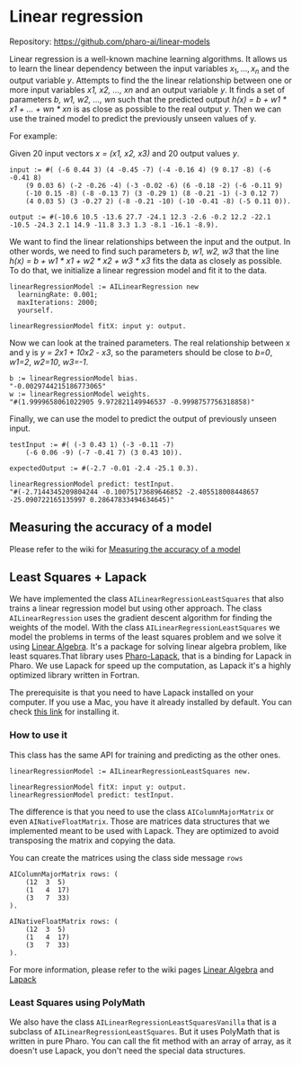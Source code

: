 # Linear regression

Repository: https://github.com/pharo-ai/linear-models

Linear regression is a well-known machine learning algorithms.
It allows us to learn the linear dependency between the input variables $x_1, \dots, x_n$ and the output variable $y$.
Attempts to find the the linear relationship between one or more input variables _x1, x2, ..., xn_ and an output variable _y_. It finds a set of parameters _b, w1, w2, ..., wn_ such that the predicted output _h(x) = b + w1 * x1 + ... + wn * xn_ is as close as possible to the real output _y_. Then we can use the trained model to predict the previously unseen values of y.

For example:

Given 20 input vectors _x = (x1, x2, x3)_ and 20 output values _y_.

```Smalltalk
input := #( (-6 0.44 3) (4 -0.45 -7) (-4 -0.16 4) (9 0.17 -8) (-6 -0.41 8)
    (9 0.03 6) (-2 -0.26 -4) (-3 -0.02 -6) (6 -0.18 -2) (-6 -0.11 9)
    (-10 0.15 -8) (-8 -0.13 7) (3 -0.29 1) (8 -0.21 -1) (-3 0.12 7)
    (4 0.03 5) (3 -0.27 2) (-8 -0.21 -10) (-10 -0.41 -8) (-5 0.11 0)).

output := #(-10.6 10.5 -13.6 27.7 -24.1 12.3 -2.6 -0.2 12.2 -22.1 -10.5 -24.3 2.1 14.9 -11.8 3.3 1.3 -8.1 -16.1 -8.9).
```

We want to find the linear relationships between the input and the output. In other words, we need to find such parameters _b, w1, w2, w3_ that the line _h(x) = b + w1 * x1 + w2 * x2 + w3 * x3_ fits the data as closely as possible. To do that, we initialize a linear regression model and fit it to the data.

```Smalltalk
linearRegressionModel := AILinearRegression new
  learningRate: 0.001;
  maxIterations: 2000;
  yourself.

linearRegressionModel fitX: input y: output.
```

Now we can look at the trained parameters. The real relationship between x and y is _y = 2*x1 + 10*x2 - x3_, so the parameters should be close to _b=0_, _w1=2_, _w2=10_, _w3=-1_.

```Smalltalk
b := linearRegressionModel bias.
"-0.0029744215186773065"
w := linearRegressionModel weights.
"#(1.9999658061022905 9.972821149946537 -0.9998757756318858)"
```

Finally, we can use the model to predict the output of previously unseen input.

```Smalltalk
testInput := #( (-3 0.43 1) (-3 -0.11 -7) 
    (-6 0.06 -9) (-7 -0.41 7) (3 0.43 10)).
    
expectedOutput := #(-2.7 -0.01 -2.4 -25.1 0.3).
```

```Smalltalk
linearRegressionModel predict: testInput.
"#(-2.7144345209804244 -0.10075173689646852 -2.405518008448657 -25.090722165135997 0.28647833494634645)"
```

## Measuring the accuracy of a model

Please refer to the wiki for [Measuring the accuracy of a model](./Measuring-the-accuracy-of-a-model.md)

## Least Squares + Lapack

We have implemented the class `AILinearRegressionLeastSquares` that also trains a linear regression model but using other approach. The class `AILinearRegression` uses the gradient descent algorithm for finding the weights of the model. With the class `AILinearRegressionLeastSquares` we model the problems in terms of the least squares problem and we solve it using [Linear Algebra](../LinearAlgebra/Lapack.md). It's a package for solving linear algebra problem, like least squares.That library uses [Pharo-Lapack](../LinearAlgebra/Lapack.md), that is a binding for Lapack in Pharo. We use Lapack for speed up the computation, as Lapack it's a highly optimized library written in Fortran.

The prerequisite is that you need to have Lapack installed on your computer. If you use a Mac, you have it already installed by default. You can check [this link](https://netlib.org/lapack/lug/node14.html) for installing it.

### How to use it

This class has the same API for training and predicting as the other ones. 

```st
linearRegressionModel := AILinearRegressionLeastSquares new.

linearRegressionModel fitX: input y: output.
linearRegressionModel predict: testInput.
```

The difference is that you need to use the class `AIColumnMajorMatrix` or even `AINativeFloatMatrix`. Those are matrices data structures that we implemented meant to be used with Lapack. They are optimized to avoid transposing the matrix and copying the data.

You can create the matrices using the class side message `rows`


```st
AIColumnMajorMatrix rows: (
    (12  3  5)
    (1   4  17)
    (3   7  33)
).

AINativeFloatMatrix rows: (
    (12  3  5)
    (1   4  17)
    (3   7  33)
).
```

For more information, please refer to the wiki pages [Linear Algebra](../LinearAlgebra/LinearAlgebra.md) and [Lapack](../LinearAlgebra/Lapack.md)


### Least Squares using PolyMath

We also have the class `AILinearRegressionLeastSquaresVanilla` that is a subclass of `AILinearRegressionLeastSquares`. But it uses PolyMath that is written in pure Pharo. You can call the fit method with an array of array, as it doesn't use Lapack, you don't need the special data structures.
